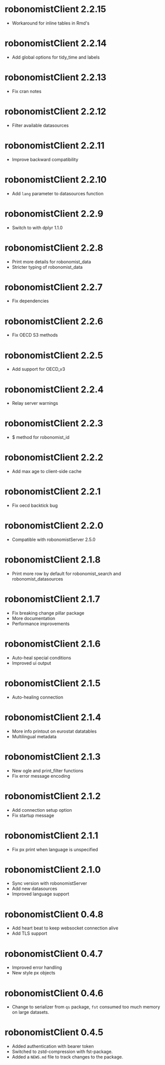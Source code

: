 # robonomistClient 2.2.15

* Workaround for inline tables in Rmd's

# robonomistClient 2.2.14

* Add global options for tidy_time and labels

# robonomistClient 2.2.13

* Fix cran notes

# robonomistClient 2.2.12

* Filter available datasources

# robonomistClient 2.2.11

* Improve backward compatibility

# robonomistClient 2.2.10

* Add `lang` parameter to datasources function

# robonomistClient 2.2.9

* Switch to with dplyr 1.1.0

# robonomistClient 2.2.8

* Print more details for robonomist_data
* Stricter typing of robonomist_data

# robonomistClient 2.2.7

* Fix dependencies

# robonomistClient 2.2.6

* Fix OECD S3 methods

# robonomistClient 2.2.5

* Add support for OECD_v3

# robonomistClient 2.2.4

* Relay server warnings

# robonomistClient 2.2.3

* $ method for robonomist_id

# robonomistClient 2.2.2

* Add max age to client-side cache

# robonomistClient 2.2.1

* Fix oecd backtick bug

# robonomistClient 2.2.0

* Compatible with robonomistServer 2.5.0

# robonomistClient 2.1.8

* Print more row by default for robonomist_search and robonomist_datasources

# robonomistClient 2.1.7

* Fix breaking change pillar package
* More documentation
* Performance improvements

# robonomistClient 2.1.6

* Auto-heal special conditions
* Improved ui output

# robonomistClient 2.1.5

* Auto-healing connection

# robonomistClient 2.1.4

* More info printout on eurostat datatables
* Multilingual metadata

# robonomistClient 2.1.3

* New ogle and print_filter functions
* Fix error message encoding

# robonomistClient 2.1.2

* Add connection setup option 
* Fix startup message

# robonomistClient 2.1.1

* Fix px print when language is unspecified

# robonomistClient 2.1.0

* Sync version with robonomistServer
* Add new datasources
* Improved language support

# robonomistClient 0.4.8

* Add heart beat to keep websocket connection alive
* Add TLS support

# robonomistClient 0.4.7

* Improved error handling
* New style px objects

# robonomistClient 0.4.6

* Change to serializer from `qs` package, `fst` consumed too much memory on large datasets.

# robonomistClient 0.4.5

* Added authentication with bearer token
* Switched to zstd-compression with fst-package.
* Added a `NEWS.md` file to track changes to the package.
